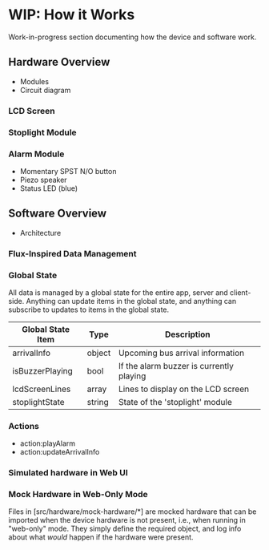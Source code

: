 # **WIP:** How it Works

Work-in-progress section documenting how the device and software work.

## Hardware Overview

-   Modules
-   Circuit diagram

### LCD Screen

### Stoplight Module

### Alarm Module

-   Momentary SPST N/O button
-   Piezo speaker
-   Status LED (blue)

## Software Overview

-   Architecture

### Flux-Inspired Data Management

### Global State

All data is managed by a global state for the entire app, server and client-side. Anything can update items in the global state, and anything can subscribe to updates to items in the global state.

| Global State Item | Type          | Description                              |
| ----------------- | ------------- | ---------------------------------------- |
| arrivalInfo       | object        | Upcoming bus arrival information         |
| isBuzzerPlaying   | bool          | If the alarm buzzer is currently playing |
| lcdScreenLines    | array<string> | Lines to display on the LCD screen       |
| stoplightState    | string        | State of the 'stoplight' module          |

### Actions

-   action:playAlarm
-   action:updateArrivalInfo

### Simulated hardware in Web UI

### Mock Hardware in Web-Only Mode

Files in [src/hardware/mock-hardware/*] are mocked hardware that can be imported when the device hardware is not present, i.e., when running in "web-only" mode. They simply define the required object, and log info about what _would_ happen if the hardware were present.
